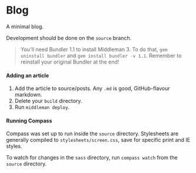 Blog
==

A minimal blog.

Development should be done on the `source` branch.

> You'll need Bundler 1.1 to install Middleman 3. To do that, `gem uninstall bundler` and `gem install bundler -v 1.1`. Remember to reinstall your original Bundler at the end!

#### Adding an article

1. Add the article to source/posts. Any `.md` is good, GitHub-flavour markdown.
2. Delete your `build` directory.
3. Run `middleman deploy`.

#### Running Compass

Compass was set up to run inside the `source` directory. Stylesheets are generally compiled to `stylesheets/screen.css`, save for specific print and IE styles.

To watch for changes in the `sass` directory, run `compass watch` from the `source` directory.
